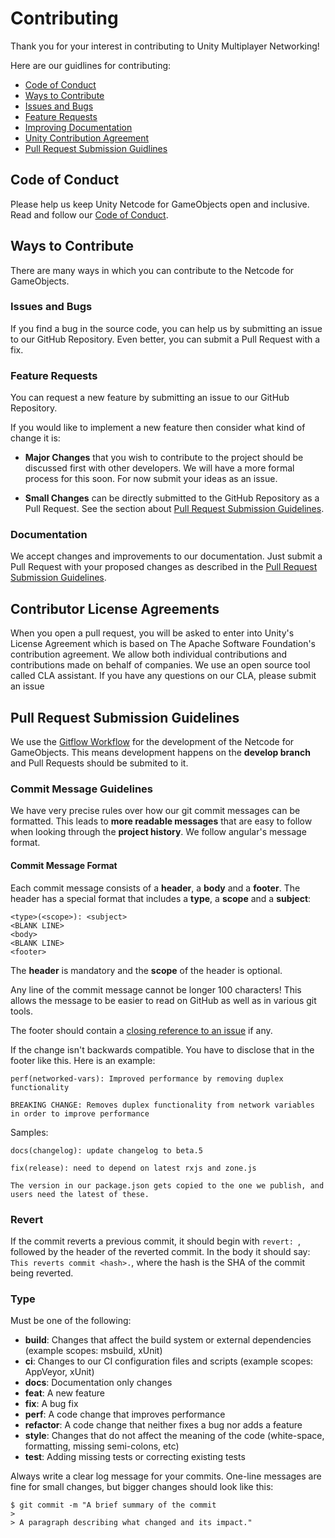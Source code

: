 # Contributing

Thank you for your interest in contributing to Unity Multiplayer Networking!

Here are our guidlines for contributing:

* [Code of Conduct](#coc)
* [Ways to Contribute](#ways)
* [Issues and Bugs](#issue)
* [Feature Requests](#feature)
* [Improving Documentation](#docs)
* [Unity Contribution Agreement](#cla)
* [Pull Request Submission Guidlines](#submit-pr)

## <a name="coc"></a> Code of Conduct

Please help us keep Unity Netcode for GameObjects open and inclusive. Read and follow our [Code of Conduct](CODE_OF_CONDUCT.md).

## <a name="ways"></a> Ways to Contribute

There are many ways in which you can contribute to the Netcode for GameObjects.

### <a name="issue"></a> Issues and Bugs

If you find a bug in the source code, you can help us by submitting an issue to our
GitHub Repository. Even better, you can submit a Pull Request with a fix.

### <a name="feature"></a> Feature Requests

You can request a new feature by submitting an issue to our GitHub Repository.

If you would like to implement a new feature then consider what kind of change it is:

* **Major Changes** that you wish to contribute to the project should be discussed first with other developers. We will have a more formal process for this soon. For now submit your ideas as an issue.

* **Small Changes** can be directly submitted to the GitHub Repository
  as a Pull Request. See the section about [Pull Request Submission Guidelines](#submit-pr).

### <a name="docs"></a> Documentation

We accept changes and improvements to our documentation. Just submit a Pull Request with your proposed changes as described in the [Pull Request Submission Guidelines](#submit-pr).

## <a name="cla"></a> Contributor License Agreements

When you open a pull request, you will be asked to enter into Unity's License Agreement which is based on The Apache Software Foundation's contribution agreement. We allow both individual contributions and contributions made on behalf of companies. We use an open source tool called CLA assistant. If you have any questions on our CLA, please submit an issue

## <a name="submit-pr"></a> Pull Request Submission Guidelines

We use the [Gitflow Workflow](https://www.atlassian.com/git/tutorials/comparing-workflows/gitflow-workflow) for the development of the Netcode for GameObjects. This means development happens on the **develop branch** and Pull Requests should be submited to it.

### Commit Message Guidelines
We have very precise rules over how our git commit messages can be formatted.  This leads to **more
readable messages** that are easy to follow when looking through the **project history**. We follow angular's message format.

#### **Commit Message Format**
Each commit message consists of a **header**, a **body** and a **footer**.  The header has a special
format that includes a **type**, a **scope** and a **subject**:

```
<type>(<scope>): <subject>
<BLANK LINE>
<body>
<BLANK LINE>
<footer>
```

The **header** is mandatory and the **scope** of the header is optional.

Any line of the commit message cannot be longer 100 characters! This allows the message to be easier
to read on GitHub as well as in various git tools.

The footer should contain a [closing reference to an issue](https://help.github.com/articles/closing-issues-via-commit-messages/) if any.

If the change isn't backwards compatible. You have to disclose that in the footer like this. Here is an example:
```
perf(networked-vars): Improved performance by removing duplex functionality

BREAKING CHANGE: Removes duplex functionality from network variables in order to improve performance
```
Samples:

```
docs(changelog): update changelog to beta.5
```
```
fix(release): need to depend on latest rxjs and zone.js

The version in our package.json gets copied to the one we publish, and users need the latest of these.
```

### Revert
If the commit reverts a previous commit, it should begin with `revert: `, followed by the header of the reverted commit. In the body it should say: `This reverts commit <hash>.`, where the hash is the SHA of the commit being reverted.

### Type
Must be one of the following:

* **build**: Changes that affect the build system or external dependencies (example scopes: msbuild, xUnit)
* **ci**: Changes to our CI configuration files and scripts (example scopes: AppVeyor, xUnit)
* **docs**: Documentation only changes
* **feat**: A new feature
* **fix**: A bug fix
* **perf**: A code change that improves performance
* **refactor**: A code change that neither fixes a bug nor adds a feature
* **style**: Changes that do not affect the meaning of the code (white-space, formatting, missing semi-colons, etc)
* **test**: Adding missing tests or correcting existing tests

Always write a clear log message for your commits. One-line messages are fine for small changes, but bigger changes should look like this:

    $ git commit -m "A brief summary of the commit
    > 
    > A paragraph describing what changed and its impact."